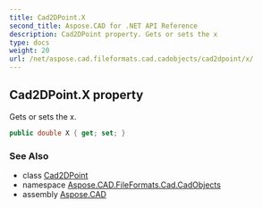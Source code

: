 ```yaml
---
title: Cad2DPoint.X
second_title: Aspose.CAD for .NET API Reference
description: Cad2DPoint property. Gets or sets the x
type: docs
weight: 20
url: /net/aspose.cad.fileformats.cad.cadobjects/cad2dpoint/x/
---
```

## Cad2DPoint.X property

Gets or sets the x.

```csharp
public double X { get; set; }
```

### See Also

* class [Cad2DPoint](../)
* namespace [Aspose.CAD.FileFormats.Cad.CadObjects](../../cad2dpoint/)
* assembly [Aspose.CAD](../../../)


